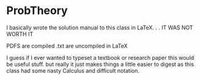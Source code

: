# ProbTheory
I basically wrote the solution manual to this class in LaTeX. . . IT WAS NOT WORTH IT

PDFS are compiled
.txt are uncompiled in LaTeX

I guess if I ever wanted to typeset a textbook or research paper this would be useful stuff. but really it just makes things a little easier to digest as this class had some nasty Calculus and difficult notation.

